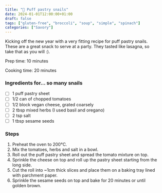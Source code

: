 ```yaml
---
title: "🐌 Puff pastry snails"
date: 2024-01-01T12:00:00+01:00
draft: false
tags: ["gluten-free", "broccoli", "soup", "simple", "spinach"]
categories: ["Savory"]
---
```


Kicking off the new year with a very fitting recipe for puff pastry snails. These are a great snack to serve at a party. They tasted like lasagna, so take that as you will :).

<div class="recipe">
Prep time: 10 minutes

Cooking time: 20 minutes

### Ingredients for... so many snails
- [ ] 1 puff pastry sheet
- [ ] 1/2 can of chopped tomatoes
- [ ] 1/2 block vegan cheese, grated coarsely
- [ ] 2 tbsp mixed herbs (I used basil and oregano)
- [ ] 2 tsp salt
- [ ] 1 tbsp sesame seeds

### Steps
1. Preheat the oven to 200°C.
2. Mix the tomatoes, herbs and salt in a bowl.
3. Roll out the puff pastry sheet and spread the tomato mixture on top.
4. Sprinkle the cheese on top and roll up the pastry sheet starting from the long side.
5. Cut the roll into ~1cm thick slices and place them on a baking tray lined with parchment paper.
6. Sprinkle the sesame seeds on top and bake for 20 minutes or until golden brown.

</div>
